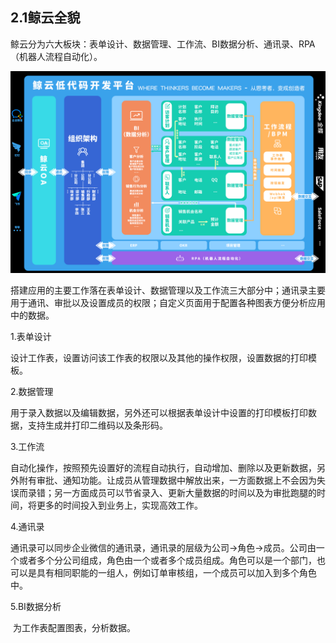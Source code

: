 ## 2.1鲸云全貌

鲸云分为六大板块：表单设计、数据管理、工作流、BI数据分析、通讯录、RPA（机器人流程自动化）。

![quanmao](./image/quickStart/quanmao.jpg)

​	搭建应用的主要工作落在表单设计、数据管理以及工作流三大部分中；通讯录主要用于通讯、审批以及设置成员的权限；自定义页面用于配置各种图表方便分析应用中的数据。

1.表单设计

​	设计工作表，设置访问该工作表的权限以及其他的操作权限，设置数据的打印模板。

2.数据管理

​	用于录入数据以及编辑数据，另外还可以根据表单设计中设置的打印模板打印数据，支持生成并打印二维码以及条形码。

3.工作流

​	自动化操作，按照预先设置好的流程自动执行，自动增加、删除以及更新数据，另外附有审批、通知功能。让成员从管理数据中解放出来，一方面数据上不会因为失误而录错；另一方面成员可以节省录入、更新大量数据的时间以及为审批跑腿的时间，将更多的时间投入到业务上，实现高效工作。

4.通讯录

​	通讯录可以同步企业微信的通讯录，通讯录的层级为公司→角色→成员。公司由一个或者多个分公司组成，角色由一个或者多个成员组成。角色可以是一个部门，也可以是具有相同职能的一组人，例如订单审核组，一个成员可以加入到多个角色中。

5.BI数据分析

​	为工作表配置图表，分析数据。